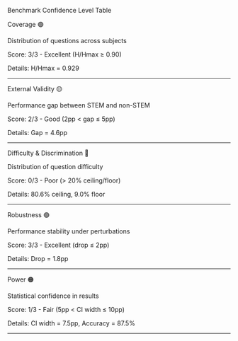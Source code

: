 Benchmark Confidence Level Table

Coverage 🟢

Distribution of questions across subjects

Score: 3/3 - Excellent (H/Hmax ≥ 0.90)

Details: H/Hmax = 0.929

---

External Validity 🟡

Performance gap between STEM and non-STEM

Score: 2/3 - Good (2pp < gap ≤ 5pp)

Details: Gap = 4.6pp

---

Difficulty & Discrimination 🔴

Distribution of question difficulty

Score: 0/3 - Poor (> 20% ceiling/floor)

Details: 80.6% ceiling, 9.0% floor

---

Robustness 🟢

Performance stability under perturbations

Score: 3/3 - Excellent (drop ≤ 2pp)

Details: Drop = 1.8pp

---

Power 🟠

Statistical confidence in results

Score: 1/3 - Fair (5pp < CI width ≤ 10pp)

Details: CI width = 7.5pp, Accuracy = 87.5%

---

